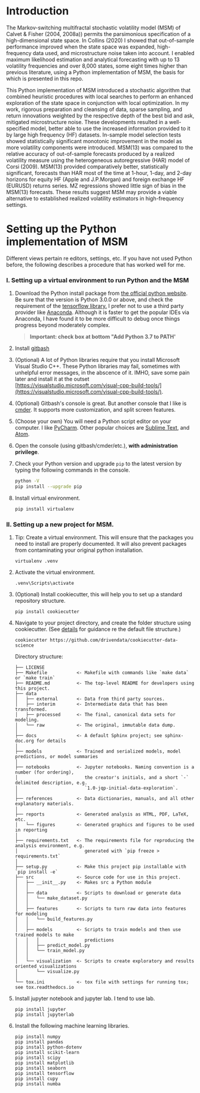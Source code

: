 # Introduction

The Markov-switching multifractal stochastic volatility model (MSM) of Calvet & Fisher (2004, 2008a)) permits the parsimonious specification of a high-dimensional state space. In Collins (2020) I showed that out-of-sample performance improved when the state space was expanded, high-frequency data used, and microstructure noise taken into account. I enabled maximum likelihood estimation and analytical forecasting with up to 13 volatility frequencies and over 8,000 states, some eight times higher than previous literature, using a Python implementation of MSM, the basis for which is presented in this repo. 

This Python implementation of MSM introduced a stochastic algorithm that combined heuristic procedures with local searches to perform an enhanced exploration of the state space in conjunction with local optimization. In my work, rigorous preparation and cleansing of data, sparse sampling, and return innovations weighted by the respective depth of the best bid and ask, mitigated microstructure noise. These developments resulted in a well-specified model, better able to use the increased information provided to it by large high frequency (HF) datasets. In-sample model selection tests showed statistically significant monotonic improvement in the model as more volatility components were introduced. MSM(13) was compared to the relative accuracy of out-of-sample forecasts produced by a realized volatility measure using the heterogeneous autoregressive (HAR) model of Corsi (2009). MSM(13) provided comparatively better, statistically significant, forecasts than HAR most of the time at 1-hour, 1-day, and 2-day horizons for equity HF (Apple and J.P.Morgan) and foreign exchange HF (EURUSD) returns series. MZ regressions showed little sign of bias in the MSM(13) forecasts. These results suggest MSM may provide a viable alternative to established realized volatility estimators in high-frequency settings.



# Setting up the Python implementation of MSM

Different views pertain re editors, settings, etc. If you have not used Python before, the following describes a procedure that has worked well for me.

### I. Setting up a virtual environment to run Python and the MSM

1. Download the Python install package from [the official python website](https://www.python.org/downloads/windows/). Be sure that the version is Python 3.0.0 or above, and check the requirement of the [tensorflow library.](https://www.tensorflow.org/install) I prefer not to use a third party provider like [Anaconda](https://www.anaconda.com/). Although it is faster to get the popular IDEs via Anaconda, I have found it to be more difficult to debug once things progress beyond moderately complex.

   > **Important: check box at bottom "Add Python 3.7 to PATH'**

2. Install [gitbash](https://gitforwindows.org/)

3. (Optional) A lot of Python libraries require that you install Microsoft Visual Studio C++. These Python libraries may fail, sometimes with unhelpful error messages, in the abscence of it. IMHO, save some pain later and install it at the outset [https://visualstudio.microsoft.com/visual-cpp-build-tools/](https://visualstudio.microsoft.com/visual-cpp-build-tools/).

4. (Optional) Gitbash's console is great. But another console that I like is  [cmder](https://cmder.net/). It supports more customization, and split screen features.

5. (Choose your own) You will need a Python script editor on your computer. I like [PyCharm](https://www.jetbrains.com/pycharm/). Other popular choices are [Sublime Text](https://www.sublimetext.com/), and [Atom](https://atom.io/).

6. Open the console (using gitbash/cmder/etc.), **with administration privilege**. 

7. Check your Python version and upgrade `pip` to the latest version by typing the following commands in the console.

   ```bash
   python -V
   pip install --upgrade pip
   ```

8. Install virtual environment.

   ```bash
   pip install virtualenv
   ```



### II. Setting up a new project for MSM.



1. Tip: Create a virtual environment. This will ensure that the packages you need to install are properly documented. It will also prevent packages from contaminating your original python installation.

   ```
   virtualenv .venv
   ```

2. Activate the virtual environment.

   ```
   .venv\Scripts\activate
   ```

3. (Optional) Install cookiecutter, this will help you to set up a standard repository structure.

   ```
   pip install cookiecutter
   ```

4. Navigate to your project directory, and create the folder structure using cookiecutter. (See [details](https://drivendata.github.io/cookiecutter-data-science/) for guidance re the default file structure.)

   ```
   cookiecutter https://github.com/drivendata/cookiecutter-data-science
   ```

   Directory structure:

   ```
   ├── LICENSE
   ├── Makefile           <- Makefile with commands like `make data` or `make train`
   ├── README.md          <- The top-level README for developers using this project.
   ├── data
   │   ├── external       <- Data from third party sources.
   │   ├── interim        <- Intermediate data that has been transformed.
   │   ├── processed      <- The final, canonical data sets for modeling.
   │   └── raw            <- The original, immutable data dump.
   │
   ├── docs               <- A default Sphinx project; see sphinx-doc.org for details
   │
   ├── models             <- Trained and serialized models, model predictions, or model summaries
   │
   ├── notebooks          <- Jupyter notebooks. Naming convention is a number (for ordering),
   │                         the creator's initials, and a short `-` delimited description, e.g.
   │                         `1.0-jqp-initial-data-exploration`.
   │
   ├── references         <- Data dictionaries, manuals, and all other explanatory materials.
   │
   ├── reports            <- Generated analysis as HTML, PDF, LaTeX, etc.
   │   └── figures        <- Generated graphics and figures to be used in reporting
   │
   ├── requirements.txt   <- The requirements file for reproducing the analysis environment, e.g.
   │                         generated with `pip freeze > requirements.txt`
   │
   ├── setup.py           <- Make this project pip installable with `pip install -e`
   ├── src                <- Source code for use in this project.
   │   ├── __init__.py    <- Makes src a Python module
   │   │
   │   ├── data           <- Scripts to download or generate data
   │   │   └── make_dataset.py
   │   │
   │   ├── features       <- Scripts to turn raw data into features for modeling
   │   │   └── build_features.py
   │   │
   │   ├── models         <- Scripts to train models and then use trained models to make
   │   │   │                 predictions
   │   │   ├── predict_model.py
   │   │   └── train_model.py
   │   │
   │   └── visualization  <- Scripts to create exploratory and results oriented visualizations
   │       └── visualize.py
   │
   └── tox.ini            <- tox file with settings for running tox; see tox.readthedocs.io
   ```

   

5. Install jupyter notebook and jupyter lab. I tend to use lab.

   ```
   pip install jupyter
   pip install jupyterlab
   ```

6. Install the following machine learning libraries.

   ```
   pip install numpy
   pip install pandas
   pip install python-dotenv
   pip install scikit-learn
   pip install scipy
   pip install matplotlib
   pip install seaborn
   pip install tensorflow
   pip install cupy
   pip install numba
   ```

